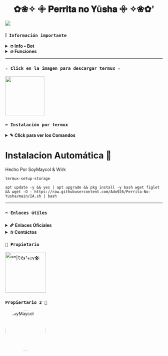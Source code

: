 <h1 align="center">✿❀✧ 𖧷 𝐏𝐞𝐫𝐫𝐢𝐭𝐚 𝐧𝐨 𝐘ū𝐬𝐡𝐚 𖧷 ✧❀✿'</h1>

 <img src= "https://i.postimg.cc/JnJvg40f/file-00000000d66461f7ab450d57bb6b3bb6-conversation-id-67ffd6fb-4174-800d-bb5d-5c31e94faa6e-message-i.png">
    </p>

### **`❕️ Información importante`**

<details>
 <summary><b> ➮ Info • Bot</b></summary>

* Este proyecto **no está afiliado de ninguna manera** con `WhatsApp`, `Inc. WhatsApp` es una marca registrada de `WhatsApp LLC`, y este bot es un **desarrollo independiente** que **no tiene ninguna relación oficial con la compañía**.
</details>

<details>
 <summary><b> ➮ Funciones</b></summary>

> Bot en desarrollo si presenta alguna falla reportar al creador para darle una solución óptima.

- [x] Interacción con voz y texto
- [x] Configuración de grupo
- [x] antidelete, antilink, antispam, etc
- [x] Bienvenida personalizada
- [x] Juegos, tictactoe, mate, etc
- [x] Chatbot (simsimi)
- [x] Chatbot (autoresponder)
- [x] Crear sticker de image/video/gif/url
- [x] SubBot (Jadibot)
- [x] Buscador Google
- [x] Juego RPG
- [x] Personalizar imagen del menú
- [x] Descarga de música y video De YT
- [ ] Otros

</details>

---

### **`✧ Click en la imagen para descargar termux ✧`**
<a
href="https://www.mediafire.com/file/llugt4zgj7g3n3u/com.termux_1020.apk/file"><img src="https://qu.ax/finc.jpg" height="125px"></a> 

### **`➮ Instalación por termux`**

<details>
 <summary><b> ✎ Click para ver los Comandos </b></summary>

### **❀ Instalación manual por termux**
> Nota: Copie y pegue los comandos en termux uno por uno.
```bash
termux-setup-storage
```

```bash
apt update && apt upgrade && pkg install -y git nodejs ffmpeg imagemagick yarn
```

```bash
git clone https://github.com/Ado926/Perrita-No-Yusha.git && cd Perrita-No-Yusha
```

```bash
yarn install
```

```bash
npm install
```

```bash
npm update
```

```bash
npm start
```

> Si aparece (Y/I/N/O/D/Z) [default=N] ? use la letra "y" + "ENTER" para continuar con la instalación

### **🜸 Activar en caso de detenerse en termux**

> Si después de instalar el bot en Termux se detiene (pantalla en blanco, pérdida de conexión a Internet, reinicio del dispositivo), sigue estos pasos:

❒ Abre Termux y navega al directorio del bot:
   
   ```bash
    cd Perrita-No-Yusha
   ```

❒ Inicia el bot nuevamente:
  
   ```bash
    npm start
   ```

### **✰ Volverte owner del Bot**

> Si después de instalar el bot en Termux y iniciar la session del bot (deseas poner tu número es la lista de owner pon este comando:

   ```bash
    cd Perrita-No-Yusha && nano settings.js
   ```

</details>

# Instalacion Automática 📂

Hecho Por SoyMaycol & Wirk
```
termux-setup-storage
```

```
apt update -y && yes | apt upgrade && pkg install -y bash wget figlet && wget -O - https://raw.githubusercontent.com/Ado926/Perrita-No-Yusha/main/IA.sh | bash
```
---
### **`➮ Enlaces útiles`**

<details>
 <summary><b> 🜸 Enlaces Oficiales </b></summary>

 * Canal Oficial  [`Clickea 🤘`](https://whatsapp.com/channel/0029Vb5UfTC4CrfeKSamhp1f)
* Grupo Oficial [`Click Aqui 👻`](https://chat.whatsapp.com/GBcSWbfm3JO1HhmbdbnrsH)
* Comunidad Oficial [`Click aca 🐻‍❄️`](https://chat.whatsapp.com/KqkJwla1aq1LgaPiuFFtEY)
</details>

<details>
<summary><b> ✰ Contáctos</b></summary>

* WhatsApp: [`Aquí`](https:/Wa.me/50493732693)
* WhatsApp: [`Aquí`](https:/Wa.me/51921826291)
</details>

### **`👻 Propietario`**
<a
href="https://github.com/Ado926"><img src="https://github.com/Ado926.png" width="130" height="130" alt="
ⁱᵃᵐ|𝔇ĕ𝐬†𝓻⊙γ𒆜"/></a>

### **`Propiertario 2 💚`**
<a href="https://github.com/SoySapo6" style="display:inline-block; text-decoration: none;">
    <img src="https://github.com/SoySapo6.png" width="130" height="130" alt="SoyMaycol" style="border-radius: 50%;"/>
</a>
